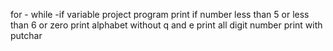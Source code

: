 for - while -if variable project
program print if number less than  5 or less than 6 or zero
print alphabet without q and e
print all digit number
print with putchar
